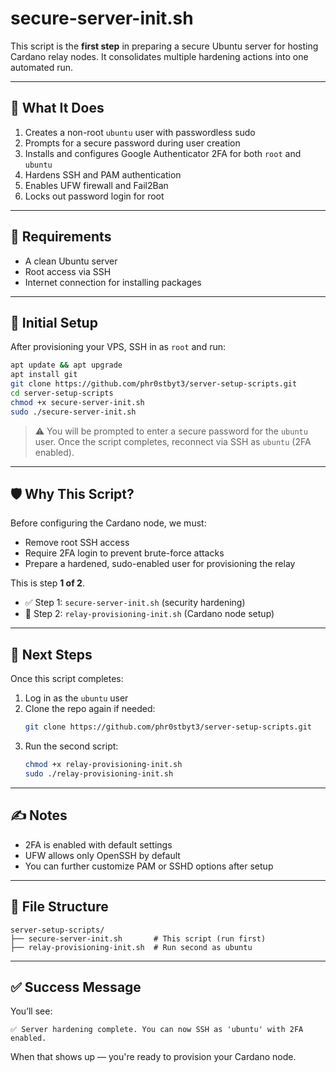 # secure-server-init.sh

This script is the **first step** in preparing a secure Ubuntu server for hosting Cardano relay nodes. It consolidates multiple hardening actions into one automated run.

---

## 🔐 What It Does

1. Creates a non-root `ubuntu` user with passwordless sudo
2. Prompts for a secure password during user creation
3. Installs and configures Google Authenticator 2FA for both `root` and `ubuntu`
4. Hardens SSH and PAM authentication
5. Enables UFW firewall and Fail2Ban
6. Locks out password login for root

---

## 🧰 Requirements
- A clean Ubuntu server
- Root access via SSH
- Internet connection for installing packages

---

## 🚀 Initial Setup

After provisioning your VPS, SSH in as `root` and run:

```bash
apt update && apt upgrade
apt install git
git clone https://github.com/phr0stbyt3/server-setup-scripts.git
cd server-setup-scripts
chmod +x secure-server-init.sh
sudo ./secure-server-init.sh
```

> ⚠️ You will be prompted to enter a secure password for the `ubuntu` user.
> Once the script completes, reconnect via SSH as `ubuntu` (2FA enabled).

---

## 🛡️ Why This Script?

Before configuring the Cardano node, we must:
- Remove root SSH access
- Require 2FA login to prevent brute-force attacks
- Prepare a hardened, sudo-enabled user for provisioning the relay

This is step **1 of 2**.

- ✅ Step 1: `secure-server-init.sh` (security hardening)
- 🧱 Step 2: `relay-provisioning-init.sh` (Cardano node setup)

---

## 🔄 Next Steps

Once this script completes:

1. Log in as the `ubuntu` user
2. Clone the repo again if needed:
   ```bash
   git clone https://github.com/phr0stbyt3/server-setup-scripts.git
   ```
3. Run the second script:
   ```bash
   chmod +x relay-provisioning-init.sh
   sudo ./relay-provisioning-init.sh
   ```

---

## ✍️ Notes
- 2FA is enabled with default settings
- UFW allows only OpenSSH by default
- You can further customize PAM or SSHD options after setup

---

## 📂 File Structure

```
server-setup-scripts/
├── secure-server-init.sh       # This script (run first)
├── relay-provisioning-init.sh  # Run second as ubuntu
```

---

## ✅ Success Message

You’ll see:
```
✅ Server hardening complete. You can now SSH as 'ubuntu' with 2FA enabled.
```

When that shows up — you're ready to provision your Cardano node.
